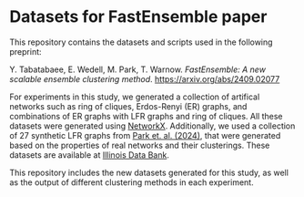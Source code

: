 # Datasets for FastEnsemble paper

This repository contains the datasets and scripts used in the following preprint:

Y. Tabatabaee, E. Wedell, M. Park, T. Warnow. *FastEnsemble: A new scalable ensemble clustering method*. https://arxiv.org/abs/2409.02077

For experiments in this study, we generated a collection of artifical networks such as ring of cliques, Erdos-Renyi (ER) graphs, and combinations of ER graphs with LFR graphs and ring of cliques. All these datasets were generated using [NetworkX](https://networkx.org). Additionally, we used a collection of 27 synthetic LFR graphs from [Park et. al. (2024)](https://link.springer.com/chapter/10.1007/978-3-031-53499-7_1), that were generated based on the properties of real networks and their clusterings. These datasets are available at [Illinois Data Bank](https://databank.illinois.edu/datasets/IDB-6271968). 

This repository includes the new datasets generated for this study, as well as the output of different clustering methods in each experiment.
